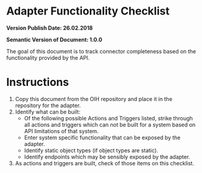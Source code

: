 # Adapter Functionality Checklist
**Version Publish Date: 26.02.2018**

**Semantic Version of Document: 1.0.0**

The goal of this document is to track connector completeness based on the
functionality provided by the API.

# Instructions
1. Copy this document from the OIH repository and place it in the repository for
the adapter.
2. Identify what can be built:
   * Of the following possible Actions and Triggers listed, strike through all
actions and triggers which can not be built for a system based on API
limitations of that system.
   * Enter system specific functionality that can be exposed by the adapter.
   * Identify static object types (if object types are static).
   * Identify endpoints which may be sensibly exposed by the adapter.
3. As actions and triggers are built, check of those items on this checklist.
